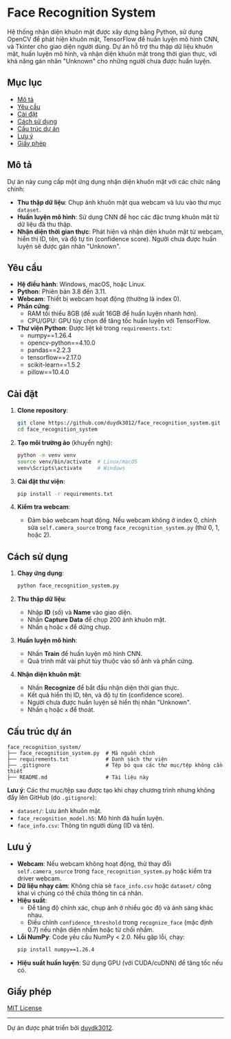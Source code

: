 # Face Recognition System

Hệ thống nhận diện khuôn mặt được xây dựng bằng Python, sử dụng OpenCV để phát hiện khuôn mặt, TensorFlow để huấn luyện mô hình CNN, và Tkinter cho giao diện người dùng. Dự án hỗ trợ thu thập dữ liệu khuôn mặt, huấn luyện mô hình, và nhận diện khuôn mặt trong thời gian thực, với khả năng gán nhãn "Unknown" cho những người chưa được huấn luyện.

## Mục lục
- [Mô tả](#mô-tả)
- [Yêu cầu](#yêu-cầu)
- [Cài đặt](#cài-đặt)
- [Cách sử dụng](#cách-sử-dụng)
- [Cấu trúc dự án](#cấu-trúc-dự-án)
- [Lưu ý](#lưu-ý)
- [Giấy phép](#giấy-phép)

## Mô tả
Dự án này cung cấp một ứng dụng nhận diện khuôn mặt với các chức năng chính:
- **Thu thập dữ liệu**: Chụp ảnh khuôn mặt qua webcam và lưu vào thư mục `dataset`.
- **Huấn luyện mô hình**: Sử dụng CNN để học các đặc trưng khuôn mặt từ dữ liệu đã thu thập.
- **Nhận diện thời gian thực**: Phát hiện và nhận diện khuôn mặt từ webcam, hiển thị ID, tên, và độ tự tin (confidence score). Người chưa được huấn luyện sẽ được gán nhãn "Unknown".

## Yêu cầu
- **Hệ điều hành**: Windows, macOS, hoặc Linux.
- **Python**: Phiên bản 3.8 đến 3.11.
- **Webcam**: Thiết bị webcam hoạt động (thường là index 0).
- **Phần cứng**:
  - RAM tối thiểu 8GB (đề xuất 16GB để huấn luyện nhanh hơn).
  - CPU/GPU: GPU tùy chọn để tăng tốc huấn luyện với TensorFlow.
- **Thư viện Python**: Được liệt kê trong `requirements.txt`:
  - numpy==1.26.4
  - opencv-python==4.10.0
  - pandas==2.2.3
  - tensorflow==2.17.0
  - scikit-learn==1.5.2
  - pillow==10.4.0

## Cài đặt
1. **Clone repository**:
   ```bash
   git clone https://github.com/duydk3012/face_recognition_system.git
   cd face_recognition_system
   ```

2. **Tạo môi trường ảo** (khuyến nghị):
   ```bash
   python -m venv venv
   source venv/bin/activate  # Linux/macOS
   venv\Scripts\activate     # Windows
   ```

3. **Cài đặt thư viện**:
   ```bash
   pip install -r requirements.txt
   ```

4. **Kiểm tra webcam**:
   - Đảm bảo webcam hoạt động. Nếu webcam không ở index 0, chỉnh sửa `self.camera_source` trong `face_recognition_system.py` (thử 0, 1, hoặc 2).

## Cách sử dụng
1. **Chạy ứng dụng**:
   ```bash
   python face_recognition_system.py
   ```

2. **Thu thập dữ liệu**:
   - Nhập **ID** (số) và **Name** vào giao diện.
   - Nhấn **Capture Data** để chụp 200 ảnh khuôn mặt.
   - Nhấn `q` hoặc `x` để dừng chụp.

3. **Huấn luyện mô hình**:
   - Nhấn **Train** để huấn luyện mô hình CNN.
   - Quá trình mất vài phút tùy thuộc vào số ảnh và phần cứng.

4. **Nhận diện khuôn mặt**:
   - Nhấn **Recognize** để bắt đầu nhận diện thời gian thực.
   - Kết quả hiển thị ID, tên, và độ tự tin (confidence score).
   - Người chưa được huấn luyện sẽ hiển thị nhãn "Unknown".
   - Nhấn `q` hoặc `x` để thoát.

## Cấu trúc dự án
```
face_recognition_system/
├── face_recognition_system.py  # Mã nguồn chính
├── requirements.txt            # Danh sách thư viện
├── .gitignore                  # Tệp bỏ qua các thư mục/tệp không cần thiết
├── README.md                   # Tài liệu này
```

**Lưu ý**: Các thư mục/tệp sau được tạo khi chạy chương trình nhưng không đẩy lên GitHub (do `.gitignore`):
- `dataset/`: Lưu ảnh khuôn mặt.
- `face_recognition_model.h5`: Mô hình đã huấn luyện.
- `face_info.csv`: Thông tin người dùng (ID và tên).

## Lưu ý
- **Webcam**: Nếu webcam không hoạt động, thử thay đổi `self.camera_source` trong `face_recognition_system.py` hoặc kiểm tra driver webcam.
- **Dữ liệu nhạy cảm**: Không chia sẻ `face_info.csv` hoặc `dataset/` công khai vì chúng có thể chứa thông tin cá nhân.
- **Hiệu suất**:
  - Để tăng độ chính xác, chụp ảnh ở nhiều góc độ và ánh sáng khác nhau.
  - Điều chỉnh `confidence_threshold` trong `recognize_face` (mặc định 0.7) nếu nhận diện nhầm hoặc từ chối nhầm.
- **Lỗi NumPy**: Code yêu cầu NumPy < 2.0. Nếu gặp lỗi, chạy:
  ```bash
  pip install numpy==1.26.4
  ```
- **Hiệu suất huấn luyện**: Sử dụng GPU (với CUDA/cuDNN) để tăng tốc nếu có.

## Giấy phép
[MIT License](LICENSE)

---
Dự án được phát triển bởi [duydk3012](https://github.com/duydk3012).